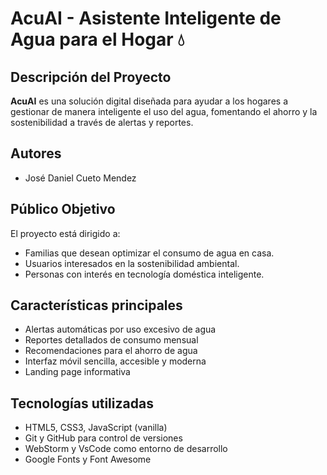 # AcuAI - Asistente Inteligente de Agua para el Hogar 💧

##  Descripción del Proyecto

**AcuAI** es una solución digital diseñada para ayudar a los hogares a gestionar de manera inteligente el uso del agua, 
fomentando el ahorro y la sostenibilidad a través de alertas y reportes.

## Autores

- José Daniel Cueto Mendez

## Público Objetivo

El proyecto está dirigido a:
- Familias que desean optimizar el consumo de agua en casa.
- Usuarios interesados en la sostenibilidad ambiental.
- Personas con interés en tecnología doméstica inteligente.

## Características principales

- Alertas automáticas por uso excesivo de agua
- Reportes detallados de consumo mensual
- Recomendaciones para el ahorro de agua
- Interfaz móvil sencilla, accesible y moderna
- Landing page informativa

## Tecnologías utilizadas

- HTML5, CSS3, JavaScript (vanilla)
- Git y GitHub para control de versiones
- WebStorm y VsCode como entorno de desarrollo
- Google Fonts y Font Awesome



